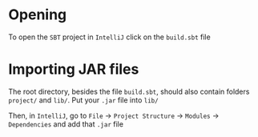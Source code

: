 
Opening
=======

To  open the `SBT` project in `IntelliJ` click on the `build.sbt` file

Importing JAR files
===================

The root directory, besides the file `build.sbt`, should also contain folders
`project/` and `lib/`. Put your `.jar` file into `lib/`

Then, in `IntelliJ`, go to `File` → `Project Structure` → `Modules` → `Dependencies`
and add that `.jar` file



